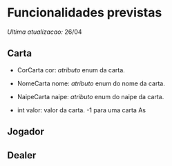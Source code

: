 # Funcionalidades previstas

*Ultima atualizacao:* 26/04

## Carta

* CorCarta cor: *atributo* enum da carta.

* NomeCarta nome: *atributo* enum do nome da carta.

* NaipeCarta naipe: *atributo* enum do naipe da carta.

* int valor: valor da carta. -1 para uma carta As


## Jogador

## Dealer